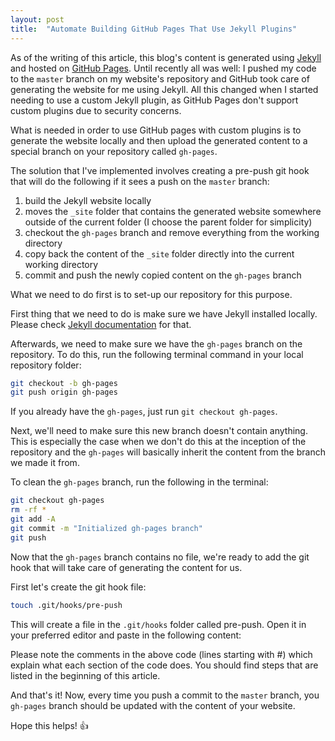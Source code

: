 ```yaml
---
layout: post
title:  "Automate Building GitHub Pages That Use Jekyll Plugins"
---
```


As of the writing of this article, this blog's content is generated using [Jekyll](https://jekyllrb.com/) and hosted on [GitHub Pages](https://pages.github.com/). Until recently all was well: I pushed my code to the `master` branch on my website's repository and GitHub took care of generating the website for me using Jekyll. All this changed when I started needing to use a custom Jekyll plugin, as GitHub Pages don't support custom plugins due to security concerns.

What is needed in order to use GitHub pages with custom plugins is to generate the website locally and then upload the generated content to a special branch on your repository called `gh-pages`.

The solution that I've implemented involves creating a pre-push git hook that will do the following if it sees a push on the `master` branch:

 1. build the Jekyll website locally
 2. moves the `_site` folder that contains the generated website somewhere outside of the current folder (I choose the parent folder for simplicity)
 3. checkout the `gh-pages` branch and remove everything from the working directory
 4. copy back the content of the `_site` folder directly into the current working directory
 5. commit and push the newly copied content on the `gh-pages` branch

What we need to do first is to set-up our repository for this purpose.

First thing that we need to do is make sure we have Jekyll installed locally. Please check [Jekyll documentation](https://jekyllrb.com/docs/installation/) for that.

Afterwards, we need to make sure we have the `gh-pages` branch on the repository. To do this, run the following terminal command in your local repository folder:

```bash
git checkout -b gh-pages
git push origin gh-pages
```

If you already have the `gh-pages`, just run `git checkout gh-pages`.

Next, we'll need to make sure this new branch doesn't contain anything. This is especially the case when we don't do this at the inception of the repository and the `gh-pages` will basically inherit the content from the branch we made it from.

To clean the `gh-pages` branch, run the following in the terminal:

```bash
git checkout gh-pages
rm -rf *
git add -A
git commit -m "Initialized gh-pages branch"
git push
```

Now that the `gh-pages` branch contains no file, we're ready to add the git hook that will take care of generating the content for us.

First let's create the git hook file:

```bash
touch .git/hooks/pre-push
```

This will create a file in the `.git/hooks` folder called pre-push. Open it in your preferred editor and paste in the following content:

<gist id="gist-a3224b51c37f6f2b6cf1aeb9fc98bd23" data-file="pre-push"></gist>

Please note the comments in the above code (lines starting with #) which explain what each section of the code does. You should find steps that are listed in the beginning of this article.

And that's it! Now, every time you push a commit to the `master` branch, you `gh-pages` branch should be updated with the content of your website.

Hope this helps! 👍

